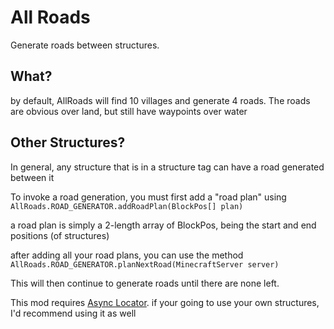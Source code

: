 # All Roads
Generate roads between structures.



## What?
by default, AllRoads will find 10 villages and generate 4 roads.
The roads are obvious over land, but still have waypoints over water

## Other Structures?
In general, any structure that is in a structure tag can have a
road generated between it

To invoke a road generation, you must first add a "road plan" using `AllRoads.ROAD_GENERATOR.addRoadPlan(BlockPos[] plan)`

a road plan is simply a 2-length array of BlockPos, being the start and end positions (of structures)

after adding all your road plans, you can use the method `AllRoads.ROAD_GENERATOR.planNextRoad(MinecraftServer server)`

This will then continue to generate roads until there are none left.

This mod requires [Async Locator](https://modrinth.com/mod/async-locator). if your going to use your own structures,
I'd recommend using it as well